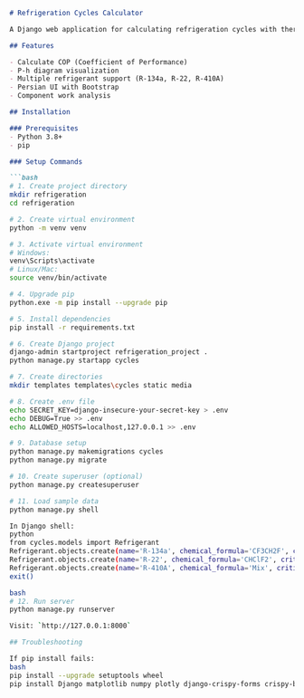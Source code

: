 ```markdown
# Refrigeration Cycles Calculator

A Django web application for calculating refrigeration cycles with thermodynamic properties and COP analysis.

## Features

- Calculate COP (Coefficient of Performance)
- P-h diagram visualization  
- Multiple refrigerant support (R-134a, R-22, R-410A)
- Persian UI with Bootstrap
- Component work analysis

## Installation

### Prerequisites
- Python 3.8+
- pip

### Setup Commands

```bash
# 1. Create project directory
mkdir refrigeration
cd refrigeration

# 2. Create virtual environment
python -m venv venv

# 3. Activate virtual environment
# Windows:
venv\Scripts\activate
# Linux/Mac:
source venv/bin/activate

# 4. Upgrade pip
python.exe -m pip install --upgrade pip

# 5. Install dependencies
pip install -r requirements.txt

# 6. Create Django project
django-admin startproject refrigeration_project .
python manage.py startapp cycles

# 7. Create directories
mkdir templates templates\cycles static media

# 8. Create .env file
echo SECRET_KEY=django-insecure-your-secret-key > .env
echo DEBUG=True >> .env
echo ALLOWED_HOSTS=localhost,127.0.0.1 >> .env

# 9. Database setup
python manage.py makemigrations cycles
python manage.py migrate

# 10. Create superuser (optional)
python manage.py createsuperuser

# 11. Load sample data
python manage.py shell

In Django shell:
python
from cycles.models import Refrigerant
Refrigerant.objects.create(name='R-134a', chemical_formula='CF3CH2F', critical_temp=374.21, critical_pressure=4059280)
Refrigerant.objects.create(name='R-22', chemical_formula='CHClF2', critical_temp=369.3, critical_pressure=4990000)
Refrigerant.objects.create(name='R-410A', chemical_formula='Mix', critical_temp=344.5, critical_pressure=4901200)
exit()

bash
# 12. Run server
python manage.py runserver

Visit: `http://127.0.0.1:8000`

## Troubleshooting

If pip install fails:
bash
pip install --upgrade setuptools wheel
pip install Django matplotlib numpy plotly django-crispy-forms crispy-bootstrap4 Pillow python-decouple

